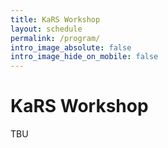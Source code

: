 ```yaml
---
title: KaRS Workshop
layout: schedule
permalink: /program/
intro_image_absolute: false
intro_image_hide_on_mobile: false
---
```


# KaRS Workshop

TBU

